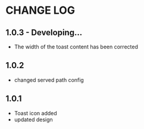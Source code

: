 # CHANGE LOG

## 1.0.3 - Developing...
* The width of the toast content has been corrected

## 1.0.2
* changed served path config

## 1.0.1
* Toast icon added
* updated design